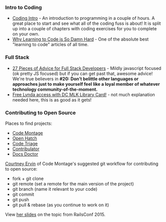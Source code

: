 
### Intro to Coding

* [Coding Intro](http://codingintro.com/) - An introduction to programming in a couple of hours. A great place to start and see what all of the coding fuss is about! It is split up into a couple of chapters with coding exercises for you to complete on your own. 
* [Why Learning to Code is So Damn Hard](http://www.vikingcodeschool.com/posts/why-learning-to-code-is-so-damn-hard) - One of the absolute best "learning to code" articles of all time. 

### Full Stack

* [27 Pieces of Advice for Full Stack Developers](https://www.talentbuddy.co/blog/27-pieces-of-advice-for-full-stack-developers/) - Mildly javascript focused (ok pretty JS focused) but if you can get past that, awesome advice! We're true believers in **#20: Don’t belittle other languages or approaches just to make yourself feel like a loyal member of whatever technology community-of-the-moment.**
* [Free Lynda access with DC MLK Library Card!](http://dclibrary.org/node/46352) - not much explanation needed here, this is as good as it gets!

<a name="open-source"></a>
### Contributing to Open Source

Places to find projects:
*  [Code Montage](https://www.codemontage.com/)
*  [Open Hatch](https://openhatch.org/)
*  [Code Triage](http://www.codetriage.com/)
*  [Contribulator](https://contribulator.herokuapp.com/)
*  [Docs Doctor](http://www.docsdoctor.org/)

[Courtney Ervin](https://twitter.com/courteneyervin) of Code Montage's suggested git workflow for contributing to open source:
*  fork + git clone
*  git remote (set a remote for the main version of the project)
*  git branch (name it relevant to your code)
*  git commit
*  git push
*  git pull & rebase (as you continue to work on it)

View [her slides](https://speakerdeck.com/courte/level-up-with-oss) on the topic from RailsConf 2015.
